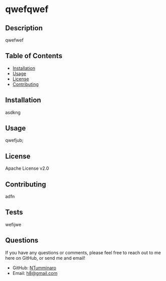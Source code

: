 # qwefqwef

  ## Description

  qwefwef

  ## Table of Contents

  - [Installation](#installation)
  - [Usage](#usage)
  - [License](#license)
  - [Contributing](#contributing)

  ## Installation

  asdkng

  ## Usage

  qwefjub;

  ## License

  Apache License v2.0

  ## Contributing

  adfn

  ## Tests

  wefijwe

  ## Questions

  If you have any questions or comments, please feel free to reach out to me here on GitHub, or send me and email!

  - GitHub: [NTumminaro](github.com/NTumminaro)
  - Email: h8@gmail.com
  
